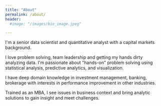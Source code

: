 ```yaml
---
title: "About"
permalink: /about/
header:
  #image: "/images/bio_image.jpeg"

---
```


I'm a senior data scientist and quantitative analyst with a capital markets background.

I love problem solving, team leadership and getting my hands dirty analyzing data. I'm passionate about "hands-on" problem solving using statistical analysis, predictive analytics, and visualization.

I have deep domain knowledge in investment management, banking, brokerage with interests in performance improvement in other industries.

Trained as an MBA, I see issues in business context and bring analytic solutions to gain insight and meet challenges.  
